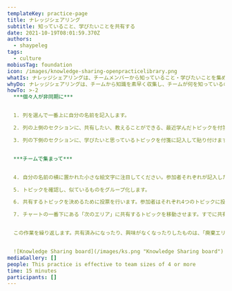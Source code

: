 ```yaml
---
templateKey: practice-page
title: ナレッジシェアリング
subtitle: 知っていること、学びたいことを共有する
date: 2021-10-19T08:01:59.370Z
authors:
  - shaypeleg
tags:
  - culture
mobiusTag: foundation
icon: /images/knowledge-sharing-openpracticelibrary.png
whatIs: ナレッジシェアリングは、チームメンバーから知っていること・学びたいことを集めて、知識を共有するの優先度を付けるためのツールです。
whyDo: ナレッジシェアリングは、チームから知識を素早く収集し、チームが何を知っているのか、他のメンバーが埋められる知識のギャップはどこにあるのかを測定するための実践的な方法です。定期的に実施することで、チームは知識を深め、オープンな文化をつくることができます。
howTo: >-2
  ***個々人が非同期に***


  1. 列を選んで一番上に自分の名前を記入します。

  2. 列の上側のセクションに、共有したい、教えることができる、最近学んだトピックを付箋に記入して貼り付けます。

  3. 列の下側のセクションに、学びたいと思っているトピックを付箋に記入して貼り付けます。


  ***チームで集まって***


  4. 自分の名前の横に置かれた小さな絵文字に注目してください。参加者それぞれが記入した学びたいトピックを確認していきます。トピックについて知識を共有できる場合は、名前と絵文字を付箋に記入してください。

  5. トピックを確認し、似ているものをグループ化します。

  6. 共有するトピックを決めるために投票を行います。参加者はそれぞれ4つのトピックに投票することができます。得票数が最も高いトピックを優先して共有するものとします。

  7. チャートの一番下にある「次のエリア」に共有するトピックを移動させます。すでに共有済みのトピックは「共有済み」に移動させます。


  この作業を繰り返します。共有済みになったり、興味がなくなったりしたものは、「廃棄エリア」に移動させることができます。


  ![Knowledge Sharing board](/images/ks.png "Knowledge Sharing board")
mediaGallery: []
people: This practice is effective to team sizes of 4 or more
time: 15 minutes
participants: []
---
```

